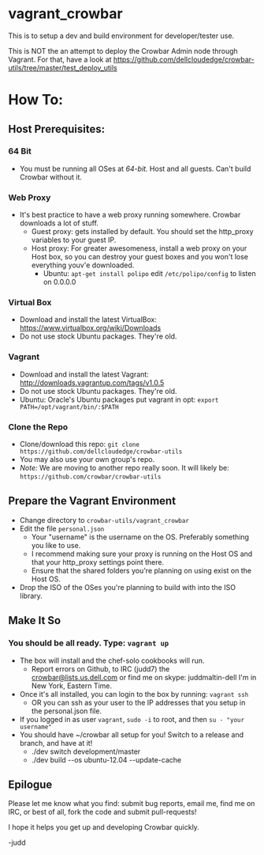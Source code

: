 vagrant_crowbar
===============

This is to setup a dev and build environment for developer/tester use.

This is NOT the an attempt to deploy the Crowbar Admin node through Vagrant.  For that, have a look at https://github.com/dellcloudedge/crowbar-utils/tree/master/test_deploy_utils


How To:
=======

Host Prerequisites:
-------------------

### 64 Bit
  * You must be running all OSes at *64-bit.*  Host and all guests.  Can't build Crowbar without it.

### Web Proxy
  * It's best practice to have a web proxy running somewhere.  Crowbar downloads a lot of stuff.
    * Guest proxy: gets installed by default.  You should set the http_proxy variables to your guest IP.
    * Host proxy: For greater awesomeness, install a web proxy on your Host box, so you can destroy your
      guest boxes and you won't lose everything youv'e downloaded.
      * Ubuntu: 
        `apt-get install polipo`
        edit `/etc/polipo/config` to listen on 0.0.0.0

### Virtual Box
  * Download and install the latest VirtualBox: https://www.virtualbox.org/wiki/Downloads  
  * Do not use stock Ubuntu packages.  They're old.

### Vagrant
  * Download and install the latest Vagrant: http://downloads.vagrantup.com/tags/v1.0.5
  * Do not use stock Ubuntu packages.  They're old.
  * Ubuntu:
    Oracle's Ubuntu packages put vagrant in opt:
    `export PATH=/opt/vagrant/bin/:$PATH`

### Clone the Repo
  * Clone/download this repo: `git clone https://github.com/dellcloudedge/crowbar-utils`
  * You may also use your own group's repo.
  * *Note:* We are moving to another repo really soon.  It will likely be: `https://github.com/crowbar/crowbar-utils`

Prepare the Vagrant Environment
-------------------------------

  * Change directory to `crowbar-utils/vagrant_crowbar`
  * Edit the file `personal.json`
    * Your "username" is the username on the OS.  Preferably something you like to use.
    * I recommend making sure your proxy is running on the Host OS and that your http_proxy settings
  point there.
    * Ensure that the shared folders you're planning on using exist on the Host OS.
  * Drop the ISO of the OSes you're planning to build with into the ISO library.

Make It So
----------

### You should be all ready.  Type: `vagrant up`

  * The box will install and the chef-solo cookbooks will run.
    * Report errors on Github, to IRC (judd7) the crowbar@lists.us.dell.com or find me on skype: juddmaltin-dell  I'm in New York, Eastern Time.
  * Once it's all installed, you can login to the box by running: `vagrant ssh`  
    * OR you can ssh as your user to the IP addresses that you setup in the personal.json file.
  * If you logged in as user `vagrant`, `sudo -i` to root, and then `su - "your username"`
  * You should have ~/crowbar all setup for you!  Switch to a release and branch, and have at it!
    * ./dev switch development/master
    * ./dev build --os ubuntu-12.04 --update-cache

Epilogue
--------

Please let me know what you find: submit bug reports, email me, find me on IRC, or best of all, fork the code and submit pull-requests!

I hope it helps you get up and developing Crowbar quickly.

-judd
